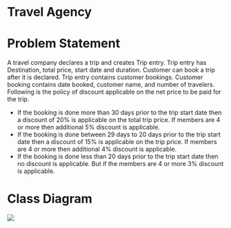# Travel Agency  

<h1>Problem Statement</h1>  
<p>A travel company declares a trip and creates Trip entry. Trip entry has Destination, total price, start date and duration. Customer can book a trip after it is declared. Trip entry contains customer bookings. Customer booking contains date booked, customer name, and number of travelers. Following is the policy of discount applicable on the net price to be paid for the trip.  
<ul><li>If the booking is done more than 30 days prior to the trip start date then a discount of 20% is applicable on the total trip price. If members are 4 or more then additional 5% discount is applicable.</li>  
	<li>If the booking is done between 29 days to 20 days prior to the trip start date then a discount of 15% is applicable on the trip price. If members are 4 or more then additional 4% discount is applicable.</li>  
	<li>If the booking is done less than 20 days prior to the trip start date then no discount is applicable. But if the members are 4 or more 3% discount is applicable.</li></ul></p>  
<h1>Class Diagram</h1>  
<img src="https://image.ibb.co/fXkr86/Class_Diagram.png" />  

